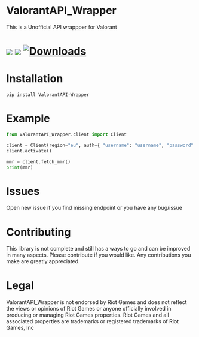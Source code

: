 # ValorantAPI_Wrapper
This is a Unofficial API wrappper for Valorant
# <img src="https://img.shields.io/github/issues/csence/ValorantAPI_Wrapper" > <img src="https://img.shields.io/pypi/v/valorantapi-wrapper" > [![Downloads](https://pepy.tech/badge/valorantapi-wrapper)](https://pepy.tech/project/valorantapi-wrapper)
# Installation
```pip install ValorantAPI-Wrapper```
# Example
```python
from ValorantAPI_Wrapper.client import Client

client = Client(region="eu", auth={ "username": "username", "password": "password" })
client.activate()

mmr = client.fetch_mmr()
print(mmr)
```
# Issues
Open new issue if you find missing endpoint or you have any bug/issue
# Contributing
This library is not complete and still has a ways to go and can be improved in many aspects. Please contribute if you would like. Any contributions you make are greatly appreciated.
# Legal
ValorantAPI_Wrapper is not endorsed by Riot Games and does not reflect the views or opinions of Riot Games or anyone officially involved in producing or managing Riot Games properties. Riot Games and all associated properties are trademarks or registered trademarks of Riot Games, Inc
